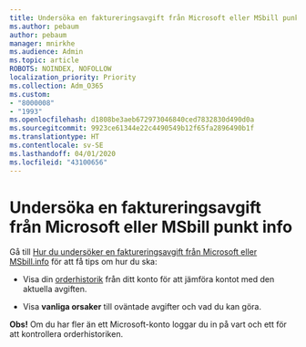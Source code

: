 ```yaml
---
title: Undersöka en faktureringsavgift från Microsoft eller MSbill punkt info
ms.author: pebaum
author: pebaum
manager: mnirkhe
ms.audience: Admin
ms.topic: article
ROBOTS: NOINDEX, NOFOLLOW
localization_priority: Priority
ms.collection: Adm_O365
ms.custom:
- "8000008"
- "1993"
ms.openlocfilehash: d1808be3aeb672973046840ced7832830d490d0a
ms.sourcegitcommit: 9923ce61344e22c4490549b12f65fa2896490b1f
ms.translationtype: HT
ms.contentlocale: sv-SE
ms.lasthandoff: 04/01/2020
ms.locfileid: "43100656"
---
```

# <a name="investigate-a-billing-charge-from-microsoft-or-msbill-dot-info"></a>Undersöka en faktureringsavgift från Microsoft eller MSbill punkt info

Gå till [Hur du undersöker en faktureringsavgift från Microsoft eller MSbill.info](https://support.microsoft.com/help/10623/microsoft-account-investigate-billing-charge) för att få tips om hur du ska: 

- Visa din [orderhistorik](https://account.microsoft.com/billing/orders/) från ditt konto för att jämföra kontot med den aktuella avgiften.

- Visa **vanliga orsaker** till oväntade avgifter och vad du kan göra.

**Obs!** Om du har fler än ett Microsoft-konto loggar du in på vart och ett för att kontrollera orderhistoriken.
